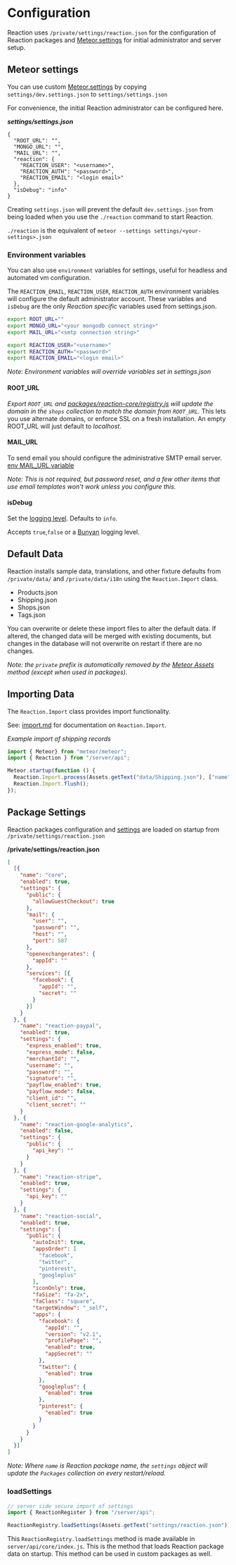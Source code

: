 # Configuration

Reaction uses `/private/settings/reaction.json` for the configuration of Reaction packages and  [Meteor.settings](http://docs.meteor.com/#/full/meteor_settings) for initial administrator and server setup.

## Meteor settings
You can use custom [Meteor.settings](http://docs.meteor.com/#/full/meteor_settings) by copying `settings/dev.settings.json` to `settings/settings.json`

For convenience, the initial Reaction administrator can be configured here.

**_settings/settings.json_**

```
{
  "ROOT_URL": "",
  "MONGO_URL": "",
  "MAIL_URL": "",
  "reaction": {
    "REACTION_USER": "<username>",
    "REACTION_AUTH": "<password>",
    "REACTION_EMAIL": "<login email>"
  },
  "isDebug": "info"
}
```

 Creating `settings.json` will prevent the default `dev.settings.json` from being loaded when you use the `./reaction` command to start Reaction.

`./reaction` is the equivalent of `meteor --settings settings/<your-settings>.json`

### Environment variables

You can also use `environment` variables for settings, useful for headless and automated vm configuration.

The `REACTION_EMAIL`, `REACTION_USER`, `REACTION_AUTH` environment variables will configure the default administrator account. These variables and `isDebug` are the only _Reaction specific_ variables used from settings.json.

```bash
export ROOT_URL=""
export MONGO_URL="<your mongodb connect string>"
export MAIL_URL="<smtp connection string>"

export REACTION_USER="<username>"
export REACTION_AUTH="<password>"
export REACTION_EMAIL="<login email>"
```

_Note: Environment variables will override variables set in settings.json_

#### ROOT_URL

_Export `ROOT_URL` and [packages/reaction-core/registry.js](https://github.com/reactioncommerce/reaction/blob/development/packages/reaction-core/server/registry.js) will update the domain in the `shops` collection to match the domain from `ROOT_URL`._ This lets you use alternate domains, or enforce SSL on a fresh installation.  An empty ROOT_URL will just default to _localhost_.

#### MAIL_URL

To send email you should configure the administrative SMTP email server. [env MAIL_URL variable](https://docs.meteor.com/#email_send)

_Note: This is not required, but password reset, and a few other items that use email templates won't work unless you configure this._

#### isDebug

Set the [logging level](/developer/architecture/logging.md). Defaults to `info`.

Accepts `true`,`false` or a [Bunyan](https://github.com/trentm/node-bunyan) logging level.

## Default Data

Reaction installs sample data, translations, and other fixture defaults from `/private/data/` and `/private/data/i18n` using the `Reaction.Import` class.

 - Products.json
 - Shipping.json
 - Shops.json
 - Tags.json

You can overwrite or delete these import files to alter the default data. If altered, the changed data will be merged with existing documents, but changes in the database will not overwrite on restart if there are no changes.

*Note:  the `private` prefix is automatically removed by the [Meteor Assets](http://docs.meteor.com/api/assets.html) method (except when used in packages).*

## Importing Data

The `Reaction.Import` class provides import functionality.

See: [import.md](/developer/core/import.md) for documentation on `Reaction.Import`.

_Example import of shipping records_

```js
import { Meteor} from "meteor/meteor";
import { Reaction } from "/server/api";

Meteor.startup(function () {
  Reaction.Import.process(Assets.getText("data/Shipping.json"), ["name"], Reaction.Import.shipping);
  Reaction.Import.flush();
});
```

## Package Settings

Reaction packages configuration and [settings](http://docs.meteor.com/api/core.html#Meteor-settings) are loaded on startup from `/private/settings/reaction.json`

**/private/settings/reaction.json**

```json
[
  [{
    "name": "core",
    "enabled": true,
    "settings": {
      "public": {
        "allowGuestCheckout": true
      },
      "mail": {
        "user": "",
        "password": "",
        "host": "",
        "port": 587
      },
      "openexchangerates": {
        "appId": ""
      },
      "services": [{
        "facebook": {
          "appId": "",
          "secret": ""
        }
      }]
    }
  }, {
    "name": "reaction-paypal",
    "enabled": true,
    "settings": {
      "express_enabled": true,
      "express_mode": false,
      "merchantId": "",
      "username": "",
      "password": "",
      "signature": "",
      "payflow_enabled": true,
      "payflow_mode": false,
      "client_id": "",
      "client_secret": ""
    }
  }, {
    "name": "reaction-google-analytics",
    "enabled": false,
    "settings": {
      "public": {
        "api_key": ""
      }
    }
  }, {
    "name": "reaction-stripe",
    "enabled": true,
    "settings": {
      "api_key": ""
    }
  }, {
    "name": "reaction-social",
    "enabled": true,
    "settings": {
      "public": {
        "autoInit": true,
        "appsOrder": [
          "facebook",
          "twitter",
          "pinterest",
          "googleplus"
        ],
        "iconOnly": true,
        "faSize": "fa-2x",
        "faClass": "square",
        "targetWindow": "_self",
        "apps": {
          "facebook": {
            "appId": "",
            "version": "v2.1",
            "profilePage": "",
            "enabled": true,
            "appSecret": ""
          },
          "twitter": {
            "enabled": true
          },
          "googleplus": {
            "enabled": true
          },
          "pinterest": {
            "enabled": true
          }
        }
      }
    }
  }]
]
```

*Note:  Where `name` is Reaction package name, the `settings` object will update the `Packages` collection on every restart/reload.*

### loadSettings

```js
// server side secure import of settings
import { ReactionRegister } from "/server/api";

ReactionRegistry.loadSettings(Assets.getText("settings/reaction.json"));
```

This `ReactionRegistry.loadSettings` method is made available in `server/api/core/index.js`.  This is the method that loads Reaction package data on startup. This method can be used in custom packages as well.
